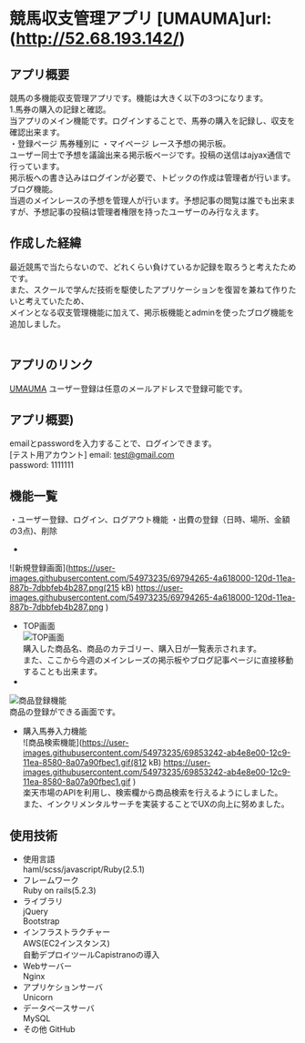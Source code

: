 # 競馬収支管理アプリ [UMAUMA]url:(http://52.68.193.142/)
## アプリ概要
競馬の多機能収支管理アプリです。機能は大きく以下の3つになります。<br>
1.馬券の購入の記録と確認。<br>
当アプリのメイン機能です。ログインすることで、馬券の購入を記録し、収支を確認出来ます。<br>
・登録ページ
馬券種別に
・マイページ
レース予想の掲示板。<br>
ユーザー同士で予想を議論出来る掲示板ページです。投稿の送信はajyax通信で行っています。<br>
掲示板への書き込みはログインが必要で、トピックの作成は管理者が行います。<br>
ブログ機能。<br>
当週のメインレースの予想を管理人が行います。予想記事の閲覧は誰でも出来ますが、予想記事の投稿は管理者権限を持ったユーザーのみ行なえます。<br>


## 作成した経緯
最近競馬で当たらないので、どれくらい負けているか記録を取ろうと考えたためです。<br>
また、スクールで学んだ技術を駆使したアプリケーションを復習を兼ねて作りたいと考えていたため、<br>
メインとなる収支管理機能に加えて、掲示板機能とadminを使ったブログ機能を追加しました。<br>
<br>
## アプリのリンク
[UMAUMA](http://52.68.193.142/)
ユーザー登録は任意のメールアドレスで登録可能です。
## アプリ概要)<br>
emailとpasswordを入力することで、ログインできます。<br>
[テスト用アカウント]
email:    test@gmail.com<br>
password: 1111111<br>
## 機能一覧
・ユーザー登録、ログイン、ログアウト機能
・出費の登録（日時、場所、金額の3点)、削除
- <br>
![新規登録画面](https://user-images.githubusercontent.com/54973235/69794265-4a618000-120d-11ea-887b-7dbbfeb4b287.png(215 kB)
https://user-images.githubusercontent.com/54973235/69794265-4a618000-120d-11ea-887b-7dbbfeb4b287.png
)<br>
- TOP画面<br>
![TOP画面](keiba_top.png)<br>
購入した商品名、商品のカテゴリー、購入日が一覧表示されます。<br>
また、ここから今週のメインレーズの掲示板やブログ記事ページに直接移動することも出来ます。
- <br>
![商品登録機能](商品登録機能.png)<br>
商品の登録ができる画面です。
- 購入馬券入力機能<br>
![商品検索機能](https://user-images.githubusercontent.com/54973235/69853242-ab4e8e00-12c9-11ea-8580-8a07a90fbec1.gif(812 kB)
https://user-images.githubusercontent.com/54973235/69853242-ab4e8e00-12c9-11ea-8580-8a07a90fbec1.gif
)<br>
楽天市場のAPIを利用し、検索欄から商品検索を行えるようにしました。<br>
また、インクリメンタルサーチを実装することでUXの向上に努めました。
## 使用技術
- 使用言語<br>
haml/scss/javascript/Ruby(2.5.1)
- フレームワーク<br>
Ruby on rails(5.2.3)<br>
- ライブラリ<br>
jQuery<br>
Bootstrap<br>
- インフラストラクチャー<br>
AWS(EC2インスタンス)<br>
自動デプロイツールCapistranoの導入<br>
- Webサーバー<br>
Nginx<br>
- アプリケションサーバ<br>
Unicorn<br>
- データベースサーバ<br>
MySQL<br>
- その他
GitHub
